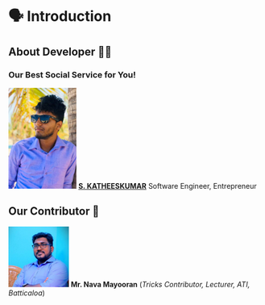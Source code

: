 # :speaking_head: Introduction

## About Developer :man_technologist:

### Our Best Social Service for You!

![image](./images/myimage.png)
**[S. KATHEESKUMAR](https://katheesh.gitleaf.com)**
Software Engineer, Entrepreneur


## Our Contributor :two_men_holding_hands:

![image](./images/team-1x.png)
**Mr. Nava Mayooran** (_Tricks Contributor, Lecturer, ATI, Batticaloa_)